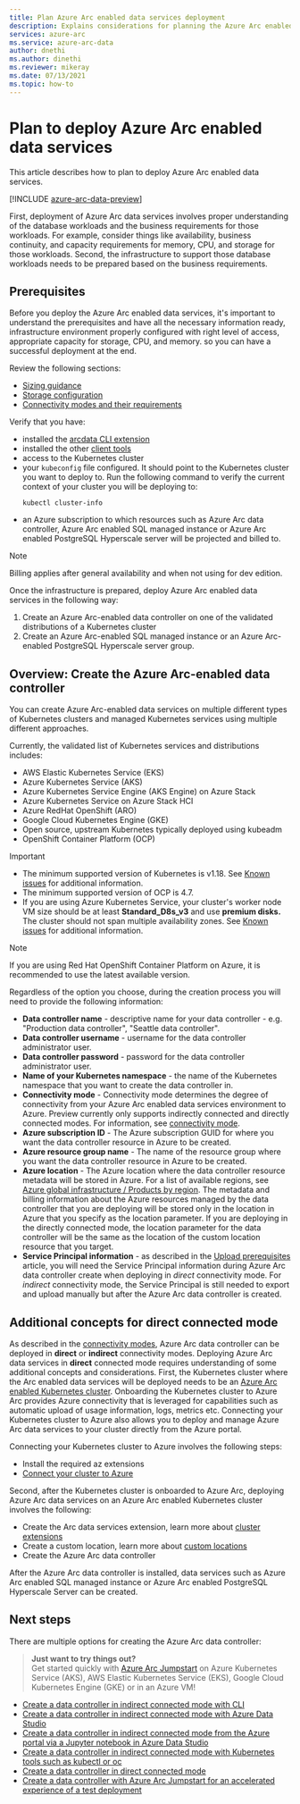 ```yaml
---
title: Plan Azure Arc enabled data services deployment 
description: Explains considerations for planning the Azure Arc enabled data services deployment
services: azure-arc
ms.service: azure-arc-data
author: dnethi
ms.author: dinethi
ms.reviewer: mikeray
ms.date: 07/13/2021
ms.topic: how-to
---
```

# Plan to deploy Azure Arc enabled data services

This article describes how to plan to deploy Azure Arc enabled data services.

[!INCLUDE [azure-arc-data-preview](../../../includes/azure-arc-data-preview.md)]

First, deployment of Azure Arc data services involves proper understanding of the database workloads and the business requirements for those workloads. For example, consider things like availability, business continuity, and capacity requirements for memory, CPU, and storage for those workloads. Second, the infrastructure to support those database workloads needs to be prepared based on the business requirements. 

## Prerequisites

Before you deploy the Azure Arc enabled data services, it's important to understand the prerequisites and have all the necessary information ready, infrastructure environment properly configured with right level of access, appropriate capacity for storage, CPU, and memory. so you can have a successful deployment at the end.

Review the following sections:
- [Sizing guidance](sizing-guidance.md)
- [Storage configuration](storage-configuration.md)
- [Connectivity modes and their requirements](connectivity.md)

Verify that you have:
- installed the [arcdata CLI extension](install-arcdata-extension.md)
- installed the other [client tools](install-client-tools.md)
- access to the Kubernetes cluster
- your `kubeconfig` file configured. It should point to the Kubernetes cluster you want to deploy to. Run the following command to verify the current context of your cluster you will be deploying to:
   ```console
   kubectl cluster-info
- an Azure subscription to which resources such as Azure Arc data controller, Azure Arc enabled SQL managed instance or Azure Arc enabled PostgreSQL Hyperscale server will be projected and billed to. 


> [!NOTE]
> Billing applies after general availability and when not using for dev edition.

Once the infrastructure is prepared, deploy Azure Arc enabled data services in the following way:
1. Create an Azure Arc-enabled data controller on one of the validated distributions of a Kubernetes cluster
1. Create an Azure Arc-enabled SQL managed instance or an Azure Arc-enabled PostgreSQL Hyperscale server group.

## Overview: Create the Azure Arc-enabled data controller

You can create Azure Arc-enabled data services on multiple different types of Kubernetes clusters and managed Kubernetes services using multiple different approaches.

Currently, the validated list of Kubernetes services and distributions includes:


- AWS Elastic Kubernetes Service (EKS)
- Azure Kubernetes Service (AKS)
- Azure Kubernetes Service Engine (AKS Engine) on Azure Stack
- Azure Kubernetes Service on Azure Stack HCI
- Azure RedHat OpenShift (ARO)
- Google Cloud Kubernetes Engine (GKE)
- Open source, upstream Kubernetes typically deployed using kubeadm
- OpenShift Container Platform (OCP)

> [!IMPORTANT]
> * The minimum supported version of Kubernetes is v1.18. See [Known issues](./release-notes.md#known-issues) for additional information. 
> * The minimum supported version of OCP is 4.7.
> * If you are using Azure Kubernetes Service, your cluster's worker node VM size should be at least **Standard_D8s_v3** and use **premium disks.** The cluster should not span multiple availability zones. See [Known issues](./release-notes.md#known-issues) for additional information. 


> [!NOTE]
> If you are using Red Hat OpenShift Container Platform on Azure, it is recommended to use the latest available version.

Regardless of the option you choose, during the creation process you will need to provide the following information:

- **Data controller name** - descriptive name for your data controller - e.g. "Production data controller", "Seattle data controller".
- **Data controller username** - username for the data controller administrator user.
- **Data controller password** - password for the data controller administrator user.
- **Name of your Kubernetes namespace** - the name of the Kubernetes namespace that you want to create the data controller in.
- **Connectivity mode** - Connectivity mode determines the degree of connectivity from your Azure Arc enabled data services environment to Azure. Preview currently only supports indirectly connected and directly connected modes.  For information, see [connectivity mode](./connectivity.md). 
- **Azure subscription ID** - The Azure subscription GUID for where you want the data controller resource in Azure to be created.
- **Azure resource group name** - The name of the resource group where you want the data controller resource in Azure to be created.
- **Azure location** - The Azure location where the data controller resource metadata will be stored in Azure. For a list of available regions, see [Azure global infrastructure / Products by region](https://azure.microsoft.com/global-infrastructure/services/?products=azure-arc). The metadata and billing information about the Azure resources managed by the data controller that you are deploying will be stored only in the location in Azure that you specify as the location parameter. If you are deploying in the directly connected mode, the location parameter for the data controller will be the same as the location of the custom location resource that you target.
- **Service Principal information** - as described in the [Upload prerequisites](upload-metrics-and-logs-to-azure-monitor.md) article, you will need the Service Principal information during Azure Arc data controller create when deploying in *direct* connectivity mode. For *indirect* connectivity mode, the Service Principal is still needed to export and upload manually but after the Azure Arc data controller is created.

## Additional concepts for direct connected mode

As described in the [connectivity modes](./connectivity.md), Azure Arc data controller can be deployed in **direct** or **indirect** connectivity modes. Deploying Azure Arc data services in **direct** connected mode requires understanding of some additional concepts and considerations. 
First, the Kubernetes cluster where the Arc enabled data services will be deployed needs to be an [Azure Arc enabled Kubernetes cluster](../kubernetes/overview.md). Onboarding the Kubernetes cluster to Azure Arc provides Azure connectivity that is leveraged for capabilities such as automatic upload of usage information, logs, metrics etc. Connecting your Kubernetes cluster to Azure also allows you to deploy and manage Azure Arc data services to your cluster directly from the Azure portal. 

Connecting your Kubernetes cluster to Azure involves the following steps:
- Install the required az extensions
- [Connect your cluster to Azure](../kubernetes/quickstart-connect-cluster.md)

Second, after the Kubernetes cluster is onboarded to Azure Arc, deploying Azure Arc data services on an Azure Arc enabled Kubernetes cluster involves the following:
- Create the Arc data services extension, learn more about [cluster extensions](../kubernetes/conceptual-extensions.md) 
- Create a custom location, learn more about [custom locations](../kubernetes/conceptual-custom-locations.md)
- Create the Azure Arc data controller

After the Azure Arc data controller is installed, data services such as Azure Arc enabled SQL managed instance or Azure Arc enabled PostgreSQL Hyperscale Server can be created.


## Next steps

There are multiple options for creating the Azure Arc data controller:

> **Just want to try things out?**  
> Get started quickly with [Azure Arc Jumpstart](https://azurearcjumpstart.io/azure_arc_jumpstart/azure_arc_data/) on Azure Kubernetes Service (AKS), AWS Elastic Kubernetes Service (EKS), Google Cloud Kubernetes Engine (GKE) or in an Azure VM!
> 

- [Create a data controller in indirect connected mode with CLI](create-data-controller-indirect-cli.md)
- [Create a data controller in indirect connected mode with Azure Data Studio](create-data-controller-indirect-azure-data-studio.md)
- [Create a data controller in indirect connected mode from the Azure portal via a Jupyter notebook in Azure Data Studio](create-data-controller-indirect-azure-portal.md)
- [Create a data controller in indirect connected mode with Kubernetes tools such as kubectl or oc](create-data-controller-using-kubernetes-native-tools.md)
- [Create a data controller in direct connected mode](create-data-controller-direct-prerequisites.md)
- [Create a data controller with Azure Arc Jumpstart for an accelerated experience of a test deployment](https://azurearcjumpstart.io/azure_arc_jumpstart/azure_arc_data/)
